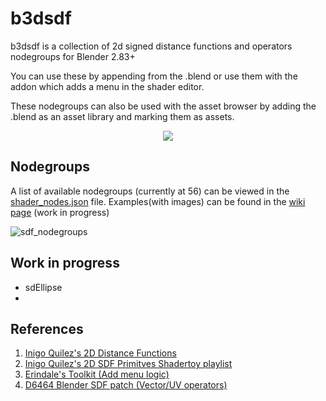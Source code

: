 # b3dsdf

b3dsdf is a collection of 2d signed distance functions and operators nodegroups for Blender 2.83+

You can use these by appending from the .blend or use them with the addon which adds a menu in the shader editor.

These nodegroups can also be used with the asset browser by adding the .blend as an asset library and marking them as assets.

<p align="center">
  <img src="https://user-images.githubusercontent.com/830253/163708008-8ea814c3-f86f-48c8-835a-322e46d2b1e3.gif">
</p>

## Nodegroups

A list of available nodegroups (currently at 56) can be viewed in the [shader_nodes.json](https://github.com/williamchange/b3dsdf/blob/master/shader_nodes.json) file. Examples(with images) can be found in the [wiki page](https://github.com/williamchange/b3dsdf/wiki/Examples) (work in progress)

![sdf_nodegroups](https://user-images.githubusercontent.com/830253/163722690-31c6135c-ecfd-4a8c-aa8d-3eba58c30772.png)

## Work in progress

- sdEllipse
-

## References

1. [Inigo Quilez's 2D Distance Functions](https://www.iquilezles.org/www/articles/distfunctions2d/distfunctions2d.htm)
2. [Inigo Quilez's 2D SDF Primitves Shadertoy playlist](https://www.shadertoy.com/playlist/MXdSRf)
3. [Erindale's Toolkit (Add menu logic)](https://erindale.gumroad.com/l/erintools)
4. [D6464 Blender SDF patch (Vector/UV operators)](https://developer.blender.org/D6464)
